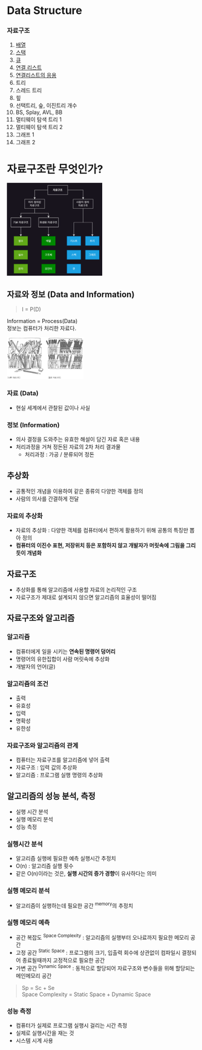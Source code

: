 # Data Structure

### 자료구조

1. [배열](1_배열/README.md)
2. [스택](2_스택/README.md)
3. [큐](3_큐/README.md)
4. [연결 리스트](4_연결_리스트/README.md)
5. [연결리스트의 응용](5_연결_리스트의_응용/README.md)
6. 트리
7. 스레드 트리
8. 힢
9. 선택트리, 숲, 이진트리 개수
10. BS, Splay, AVL, BB
11. 멀티웨이 탐색 트리 1
12. 멀티웨이 탐색 트리 2
13. 그래프 1
14. 그래프 2

# 자료구조란 무엇인가?

<img src="img_1.png"  width="50%"/>  

## 자료와 정보 (Data and Information)

> I = P(D)

Information = Process(Data)  
정보는 컴퓨터가 처리한 자료다.

<img src="img.png"  width="40%"/>  

### 자료 (Data)

- 현실 세계에서 관찰된 값이나 사실

### 정보 (Information)

- 의사 결정을 도와주는 유효한 해설이 담긴 자료 혹은 내용
- 처리과정을 거쳐 정돈된 자료의 2차 처리 결과물
    - 처리과정 : 가공 / 분류되어 정돈

## 추상화

- 공통적인 개념을 이용하여 같은 종류의 다양한 객체를 정의
- 사람의 의사를 간결하게 전달

### 자료의 추상화

- 자료의 추상화 : 다양한 객체를 컴퓨터에서 편하게 활용하기 위해 공통의 특징만 뽑아 정의
- **컴퓨터의 이진수 표현, 저장위치 등은 포함하지 않고 개발자가 머릿속에 그림을 그리듯이 개념화**

## 자료구조

- 추상화를 통해 알고리즘에 사용할 자료의 논리적인 구조
- 자료구조가 제대로 설계되지 않으면 알고리즘의 효율성이 떨어짐

## 자료구조와 알고리즘

### 알고리즘

- 컴퓨터에게 일을 시키는 **연속된 명령어 덩어리**
- 명령어의 유한집합이 사람 머릿속에 추상화
- 개발자의 언어(글)

### 알고리즘의 조건

- 출력
- 유효성
- 입력
- 명확성
- 유한성

### 자료구조와 알고리즘의 관계

- 컴퓨터는 자료구조를 알고리즘에 넣어 출력
- 자료구조 : 입력 값의 추상화
- 알고리즘 : 프로그램 실행 명령의 추상화

## 알고리즘의 성능 분석, 측정

- 실행 시간 분석 
- 실행 메모리 분석
- 성능 측정

### 실행시간 분석

- 알고리즘 실행에 필요한 예측 실행시간 추정치
- O(n) : 알고리즘 실행 횟수
- 같은 O(n)이라는 것은, **실행 시간의 증가 경향**이 유사하다는 의미

### 실행 메모리 분석

- 알고리즘이 실행하는데 필요한 공간 <sup>memory</sup>의 추정치

### 실행 메모리 예측

- 공간 복잡도 <sup>Space Complexity</sup> : 알고리즘의 실행부터 오나료까지 필요한 메모리 공간
- 고정 공간 <sup>Static Space</sup> : 프로그램의 크기, 입출력 회수에 상관없이 컴파일시 결정되어 종료될때까지 고정적으로 필요한 공간
- 가변 공간 <sup>Dynamic Space</sup> : 동적으로 할당되어 자료구조와 변수들을 위해 할당되는 메인메모리 공간

> Sp = Sc + Se   
> Space Complexity = Static Space + Dynamic Space

### 성능 측정

- 컴퓨터가 실제로 프로그램 실행시 걸리는 시간 측정
- 실제로 실행시간을 재는 것
- 시스템 시계 사용
